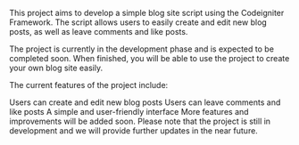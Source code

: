 This project aims to develop a simple blog site script using the Codeigniter Framework. The script allows users to easily create and edit new blog posts, as well as leave comments and like posts.

The project is currently in the development phase and is expected to be completed soon. When finished, you will be able to use the project to create your own blog site easily.

The current features of the project include:

Users can create and edit new blog posts
Users can leave comments and like posts
A simple and user-friendly interface
More features and improvements will be added soon. Please note that the project is still in development and we will provide further updates in the near future.

